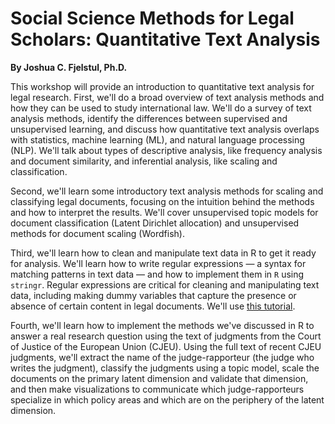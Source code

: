 # Social Science Methods for Legal Scholars: Quantitative Text Analysis

**By Joshua C. Fjelstul, Ph.D.**

This workshop will provide an introduction to quantitative text analysis for legal research. First, we'll do a broad overview of text analysis methods and how they can be used to study international law. We'll do a survey of text analysis methods, identify the differences between supervised and unsupervised learning, and discuss how quantitative text analysis overlaps with statistics, machine learning (ML), and natural language processing (NLP). We'll talk about types of descriptive analysis, like frequency analysis and document similarity, and inferential analysis, like scaling and classification. 

Second, we'll learn some introductory text analysis methods for scaling and classifying legal documents, focusing on the intuition behind the methods and how to interpret the results. We'll cover unsupervised topic models for document classification (Latent Dirichlet allocation) and unsupervised methods for document scaling (Wordfish).

Third, we'll learn how to clean and manipulate text data in R to get it ready for analysis. We'll learn how to write regular expressions — a syntax for matching patterns in text data — and how to implement them in `R` using `stringr`. Regular expressions are critical for cleaning and manipulating text data, including making dummy variables that capture the presence or absence of certain content in legal documents. We'll use [this tutorial](https://jfjelstul.github.io/regular-expressions-tutorial/).

Fourth, we'll learn how to implement the methods we've discussed in R to answer a real research question using the text of judgments from the Court of Justice of the European Union (CJEU). Using the full text of recent CJEU judgments, we'll extract the name of the judge-rapporteur (the judge who writes the judgment), classify the judgments using a topic model, scale the documents on the primary latent dimension and validate that dimension, and then make visualizations to communicate which judge-rapporteurs specialize in which policy areas and which are on the periphery of the latent dimension.
